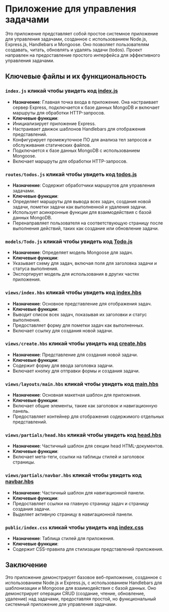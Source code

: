 # Приложение для управления задачами

Это приложение представляет собой простое системное приложение для управления задачами, созданное с использованием Node.js, Express.js, Handlebars и Mongoose. Оно позволяет пользователям создавать, читать, обновлять и удалять задачи (todos). Проект направлен на предоставление простого интерфейса для эффективного управления задачами.

## Ключевые файлы и их функциональность

### `index.js`  кликай чтобы увидеть код [**index.js**](https://github.com/programmer-alt/frstConnectionMongoDb/blob/master/index.js)
- **Назначение**: Главная точка входа в приложение. Она настраивает сервер Express, подключается к базе данных MongoDB и включает маршруты для обработки HTTP-запросов.
- **Ключевые функции**:
 - Инициализирует приложение Express.
 - Настраивает движок шаблонов Handlebars для отображения представлений.
 - Конфигурирует промежуточное ПО для анализа тел запросов и обслуживания статических файлов.
 - Подключается к базе данных MongoDB с использованием Mongoose.
 - Включает маршруты для обработки HTTP-запросов.
   


### `routes/todos.js`  кликай чтобы увидеть код [**todos.js**](https://github.com/programmer-alt/frstConnectionMongoDb/blob/master/routes/todos.js)
- **Назначение**: Содержит обработчики маршрутов для управления задачами.
- **Ключевые функции**:
 - Определяет маршруты для вывода всех задач, создания новой задачи, пометки задачи как выполненной и удаления задачи.
 - Использует асинхронные функции для взаимодействия с базой данных MongoDB.
 - Перенаправляет пользователя на соответствующую страницу после выполнения действий, таких как создание или обновление задачи.

### `models/Todo.js`  кликай чтобы увидеть код [**Todo.js**](https://github.com/programmer-alt/frstConnectionMongoDb/blob/master/routes/todos.js)
- **Назначение**: Определяет модель Mongoose для задач.
- **Ключевые функции**:
 - Указывает схему для задач, включая поля для заголовка задачи и статуса выполнения.
 - Экспортирует модель для использования в других частях приложения.

### `views/index.hbs` кликай чтобы увидеть код [**index.hbs**](https://github.com/programmer-alt/frstConnectionMongoDb/blob/master/views/index.hbs)
- **Назначение**: Основное представление для отображения задач.
- **Ключевые функции**:
 - Выводит список всех задач, показывая их заголовки и статус выполнения.
 - Предоставляет форму для пометки задач как выполненных.
 - Включает ссылку для создания новой задачи.

### `views/create.hbs` кликай чтобы увидеть код [**create.hbs**](https://github.com/programmer-alt/frstConnectionMongoDb/blob/master/views/create.hbs)
- **Назначение**: Представление для создания новой задачи.
- **Ключевые функции**:
 - Содержит форму для ввода заголовка задачи.
 - Включает кнопку для отправки формы и создания задачи.

### `views/layouts/main.hbs` кликай чтобы увидеть код [**main.hbs**](https://github.com/programmer-alt/frstConnectionMongoDb/blob/master/views/layouts/main.hbs)
- **Назначение**: Основная макетная шаблон для приложения.
- **Ключевые функции**:
 - Включает общие элементы, такие как заголовок и навигационную панель.
 - Предоставляет контейнер для отображения содержимого отдельных представлений.

### `views/partials/head.hbs` кликай чтобы увидеть код [**head.hbs**](https://github.com/programmer-alt/frstConnectionMongoDb/blob/master/views/partials/head.hbs)
- **Назначение**: Частичный шаблон для секции head HTML-документов.
- **Ключевые функции**:
 - Включает мета-теги, ссылки на таблицы стилей и заголовок страницы.

### `views/partials/navbar.hbs` кликай чтобы увидеть код [**navbar.hbs**](https://github.com/programmeralt/frstConnectionMongoDb/blob/master/views/partials/navbar.hbs)
- **Назначение**: Частичный шаблон для навигационной панели.
- **Ключевые функции**:
 - Предоставляет ссылки на главную страницу задач и страницу создания задачи.
 - Выделяет активную страницу в навигационной панели.

### `public/index.css` кликай чтобы увидеть код [**index.css**](https://github.com/programmer-alt/frstConnectionMongoDb/blob/master/routes/public/index.css)
- **Назначение**: Таблица стилей для приложения.
- **Ключевые функции**:
 - Содержит CSS-правила для стилизации представлений приложения.

## Заключение

Это приложение демонстрирует базовое веб-приложение, созданное с использованием Node.js и Express.js, с использованием Handlebars для шаблонизации и Mongoose для взаимодействия с базой данных. Оно демонстрирует операции CRUD (создание, чтение, обновление, удаление) над задачами, предоставляя простой, но функциональный системный приложение для управления задачами.
